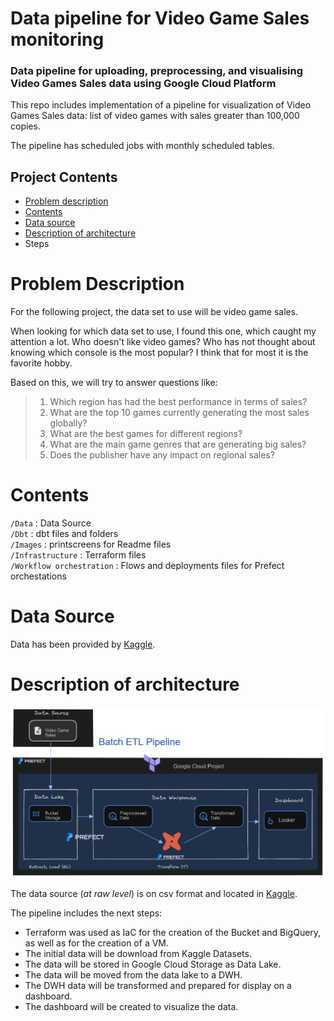 # **Data pipeline for Video Game Sales monitoring**

### **Data pipeline for uploading, preprocessing, and visualising Video Games Sales data using Google Cloud Platform**

This repo includes implementation of a pipeline for visualization of Video Games Sales data: list of video games with sales greater than 100,000 copies.

The pipeline has scheduled jobs with monthly scheduled tables.

## Project Contents

- [Problem description](#problem-description)
- [Contents](#contents)
- [Data source](#data-source)
- [Description of architecture](#description-of-architecture)
- Steps

# Problem Description
For the following project, the data set to use will be video game sales.

When looking for which data set to use, I found this one, which caught my attention a lot. Who doesn't like video games? Who has not thought about knowing which console is the most popular? I think that for most it is the favorite hobby.

Based on this, we will try to answer questions like:

>1. Which region has had the best performance in terms of sales?
>2. What are the top 10 games currently generating the most sales globally?
>3. What are the best games for different regions?
>4. What are the main game genres that are generating big sales?
>5. Does the publisher have any impact on regional sales?

# Contents 
`/Data` :  Data Source  
`/Dbt` : dbt files and folders  
`/Images` : printscreens for Readme files  
`/Infrastructure` : Terraform files  
`/Workflow orchestration` : Flows and deployments files for Prefect orchestations  

# Data Source
Data has been provided by [Kaggle](https://www.kaggle.com/datasets/ibriiee/video-games-sales-dataset-2022-updated-extra-feat).

# Description of architecture
![Architecture Pipeline](/Images/Pipeline%20Archictecture%20dark.png "Pipeline Architecture")  

The data source (*at raw level*) is on csv format and located in [Kaggle](https://www.kaggle.com/datasets/ibriiee/video-games-sales-dataset-2022-updated-extra-feat). 

The pipeline includes the next steps:
- Terraform was used as IaC for the creation of the Bucket and BigQuery, as well as for the creation of a VM.
- The initial data will be download from Kaggle Datasets.
- The data will be stored in Google Cloud Storage as Data Lake.
- The data will be moved from the data lake to a DWH.
- The DWH data will be transformed and prepared for display on a dashboard.
- The dashboard will be created to visualize the data.